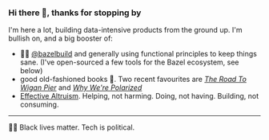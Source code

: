 ### Hi there 👋, thanks for stopping by

I'm here a lot, building data-intensive products from the ground up. 
I'm bullish on, and a big booster of:

* 🌿💚 [@bazelbuild](https://github.com/bazelbuild/) and generally using functional principles to keep things sane. (I've open-sourced a few tools for the Bazel ecosystem, see below)
* good old-fashioned books 📖. Two recent favourites are [_The Road To Wigan Pier_](https://www.goodreads.com/book/show/30553.The_Road_to_Wigan_Pier) and [_Why We're Polarized_](https://www.goodreads.com/book/show/49930783-why-we-re-polarized)
* [Effective Altruism](https://www.stitcher.com/podcast/vox/the-ezra-klein-show/e/65717914). Helping, not harming. Doing, not having. Building, not consuming.

---

✊🏾 Black lives matter. Tech is political.
